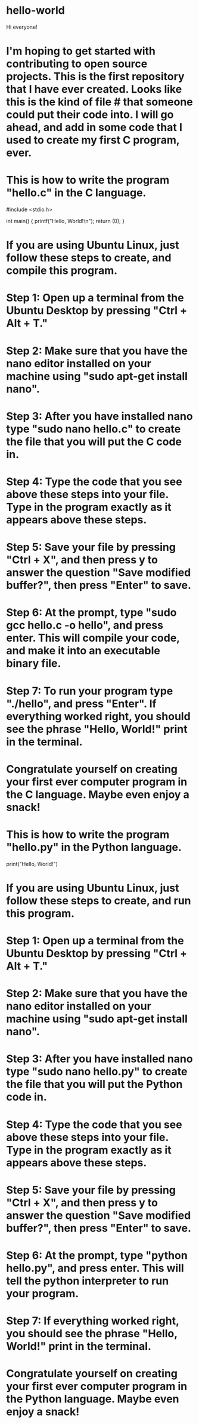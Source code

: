 # hello-world

Hi everyone!

# I'm hoping to get started with contributing to open source projects.  This is the first repository that I have ever created.  Looks like this is the kind of file # that someone could put their code into.  I will go ahead, and add in some code that I used to create my first C program, ever.  

# This is how to write the program "hello.c" in the C language.

#include <stdio.h>

int main()
{
	printf("Hello, World!\n");
	return (0);
}

#  If you are using Ubuntu Linux, just follow these steps to create, and compile this program.
#  Step 1:  Open up a terminal from the Ubuntu Desktop by pressing "Ctrl + Alt + T."  
#  Step 2:  Make sure that you have the nano editor installed on your machine using "sudo apt-get install nano".
#  Step 3:  After you have installed nano type "sudo nano hello.c" to create the file that you will put the C code in.
#  Step 4:  Type the code that you see above these steps into your file.  Type in the program exactly as it appears above these steps.
#  Step 5:  Save your file by pressing "Ctrl + X", and then press y to answer the question "Save modified buffer?", then press "Enter" to save.
#  Step 6:  At the prompt, type "sudo gcc hello.c -o hello", and press enter.  This will compile your code, and make it into an executable binary file.
#  Step 7:  To run your program type "./hello", and press "Enter".  If everything worked right, you should see the phrase "Hello, World!" print in the terminal.
#  Congratulate yourself on creating your first ever computer program in the C language.  Maybe even enjoy a snack!

#  This is how to write the program "hello.py" in the Python language.

print("Hello, World!")

#  If you are using Ubuntu Linux, just follow these steps to create, and run this program.
#  Step 1:  Open up a terminal from the Ubuntu Desktop by pressing "Ctrl + Alt + T."  
#  Step 2:  Make sure that you have the nano editor installed on your machine using "sudo apt-get install nano".
#  Step 3:  After you have installed nano type "sudo nano hello.py" to create the file that you will put the Python code in.
#  Step 4:  Type the code that you see above these steps into your file.  Type in the program exactly as it appears above these steps.
#  Step 5:  Save your file by pressing "Ctrl + X", and then press y to answer the question "Save modified buffer?", then press "Enter" to save.
#  Step 6:  At the prompt, type "python hello.py", and press enter.  This will tell the python interpreter to run your program.
#  Step 7:  If everything worked right, you should see the phrase "Hello, World!" print in the terminal.
#  Congratulate yourself on creating your first ever computer program in the Python language.  Maybe even enjoy a snack!

